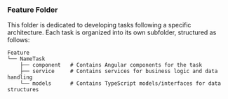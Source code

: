 ### Feature Folder

This folder is dedicated to developing tasks following a specific architecture. Each task is organized into its own subfolder, structured as follows:

```plaintext
Feature
└── NameTask
    ├── component   # Contains Angular components for the task
    ├── service     # Contains services for business logic and data handling
    └── models      # Contains TypeScript models/interfaces for data structures



